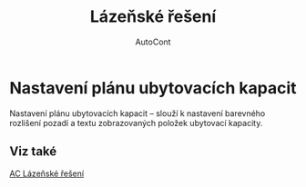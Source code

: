 ﻿---
    title: "Lázeňské řešení"
    author: AutoCont
    ms.date: 04/30/2018
    ms.topic: article
    ms.prod: dynamics-nav-2017
    ms.contentlocale: cs-cz
    ms.lasthandoff: 04/30/2018
---

# Nastavení plánu ubytovacích kapacit

Nastavení plánu ubytovacích kapacit – slouží k nastavení barevného rozlišení pozadí a textu zobrazovaných položek ubytovací kapacity.


## <a name="see-also"></a>Viz také
[AC Lázeňské řešení](ac-spa-solution.md)